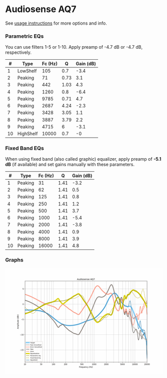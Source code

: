 # Audiosense AQ7
See [usage instructions](https://github.com/jaakkopasanen/AutoEq#usage) for more options and info.

### Parametric EQs
You can use filters 1-5 or 1-10. Apply preamp of -4.7 dB or -4.7 dB, respectively.

|   # | Type      |   Fc (Hz) |    Q |   Gain (dB) |
|-----|-----------|-----------|------|-------------|
|   1 | LowShelf  |       105 | 0.7  |        -3.4 |
|   2 | Peaking   |        71 | 0.73 |         3.1 |
|   3 | Peaking   |       442 | 1.03 |         4.3 |
|   4 | Peaking   |      1260 | 0.8  |        -6.4 |
|   5 | Peaking   |      9785 | 0.71 |         4.7 |
|   6 | Peaking   |      2687 | 4.24 |        -2.3 |
|   7 | Peaking   |      3428 | 3.05 |         1.1 |
|   8 | Peaking   |      3887 | 3.79 |         2.2 |
|   9 | Peaking   |      4715 | 6    |        -3.1 |
|  10 | HighShelf |     10000 | 0.7  |        -0   |

### Fixed Band EQs
When using fixed band (also called graphic) equalizer, apply preamp of **-5.1 dB** (if available) and set gains manually with these parameters.

|   # | Type    |   Fc (Hz) |    Q |   Gain (dB) |
|-----|---------|-----------|------|-------------|
|   1 | Peaking |        31 | 1.41 |        -3.2 |
|   2 | Peaking |        62 | 1.41 |         0.5 |
|   3 | Peaking |       125 | 1.41 |         0.8 |
|   4 | Peaking |       250 | 1.41 |         1.2 |
|   5 | Peaking |       500 | 1.41 |         3.7 |
|   6 | Peaking |      1000 | 1.41 |        -5.4 |
|   7 | Peaking |      2000 | 1.41 |        -3.8 |
|   8 | Peaking |      4000 | 1.41 |         0.9 |
|   9 | Peaking |      8000 | 1.41 |         3.9 |
|  10 | Peaking |     16000 | 1.41 |         4.8 |

### Graphs
![](./Audiosense%20AQ7.png)
